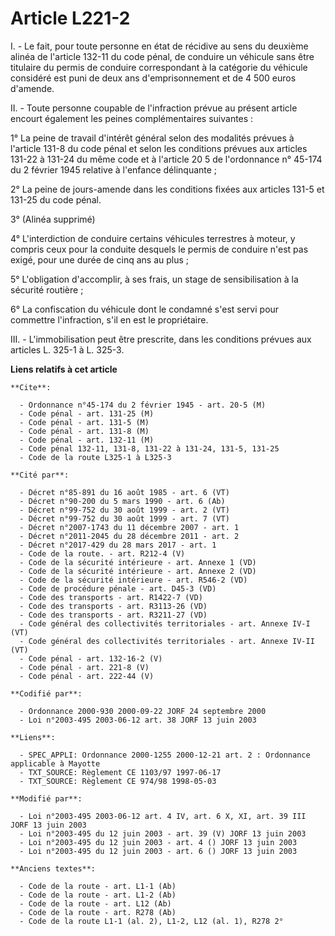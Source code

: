 # Article L221-2

I. - Le fait, pour toute personne en état de récidive au sens du deuxième alinéa de l'article 132-11 du code pénal, de
conduire un véhicule sans être titulaire du permis de conduire correspondant à la catégorie du véhicule considéré est puni de
deux ans d'emprisonnement et de 4 500 euros d'amende.

II. - Toute personne coupable de l'infraction prévue au présent article encourt également les peines complémentaires
suivantes :

1° La peine de travail d'intérêt général selon des modalités prévues à l'article 131-8 du code pénal et selon les conditions
prévues aux articles 131-22 à 131-24 du même code et à l'article 20 5 de l'ordonnance n° 45-174 du 2 février 1945 relative à
l'enfance délinquante ;

2° La peine de jours-amende dans les conditions fixées aux articles 131-5 et 131-25 du code pénal.

3° (Alinéa supprimé)

4° L'interdiction de conduire certains véhicules terrestres à moteur, y compris ceux pour la conduite desquels le permis de
conduire n'est pas exigé, pour une durée de cinq ans au plus ;

5° L'obligation d'accomplir, à ses frais, un stage de sensibilisation à la sécurité routière ;

6° La confiscation du véhicule dont le condamné s'est servi pour commettre l'infraction, s'il en est le propriétaire.

III. - L'immobilisation peut être prescrite, dans les conditions prévues aux articles L. 325-1 à L. 325-3.

**Liens relatifs à cet article**

	**Cite**:

	  - Ordonnance n°45-174 du 2 février 1945 - art. 20-5 (M)
	  - Code pénal - art. 131-25 (M)
	  - Code pénal - art. 131-5 (M)
	  - Code pénal - art. 131-8 (M)
	  - Code pénal - art. 132-11 (M)
	  - Code pénal 132-11, 131-8, 131-22 à 131-24, 131-5, 131-25
	  - Code de la route L325-1 à L325-3

	**Cité par**:

	  - Décret n°85-891 du 16 août 1985 - art. 6 (VT)
	  - Décret n°90-200 du 5 mars 1990 - art. 6 (Ab)
	  - Décret n°99-752 du 30 août 1999 - art. 2 (VT)
	  - Décret n°99-752 du 30 août 1999 - art. 7 (VT)
	  - Décret n°2007-1743 du 11 décembre 2007 - art. 1
	  - Décret n°2011-2045 du 28 décembre 2011 - art. 2
	  - Décret n°2017-429 du 28 mars 2017 - art. 1
	  - Code de la route. - art. R212-4 (V)
	  - Code de la sécurité intérieure - art. Annexe 1 (VD)
	  - Code de la sécurité intérieure - art. Annexe 2 (VD)
	  - Code de la sécurité intérieure - art. R546-2 (VD)
	  - Code de procédure pénale - art. D45-3 (VD)
	  - Code des transports - art. R1422-7 (VD)
	  - Code des transports - art. R3113-26 (VD)
	  - Code des transports - art. R3211-27 (VD)
	  - Code général des collectivités territoriales - art. Annexe IV-I (VT)
	  - Code général des collectivités territoriales - art. Annexe IV-II (VT)
	  - Code pénal - art. 132-16-2 (V)
	  - Code pénal - art. 221-8 (V)
	  - Code pénal - art. 222-44 (V)

	**Codifié par**:

	  - Ordonnance 2000-930 2000-09-22 JORF 24 septembre 2000
	  - Loi n°2003-495 2003-06-12 art. 38 JORF 13 juin 2003

	**Liens**:

	  - SPEC_APPLI: Ordonnance 2000-1255 2000-12-21 art. 2 : Ordonnance applicable à Mayotte
	  - TXT_SOURCE: Règlement CE 1103/97 1997-06-17
	  - TXT_SOURCE: Règlement CE 974/98 1998-05-03

	**Modifié par**:

	  - Loi n°2003-495 2003-06-12 art. 4 IV, art. 6 X, XI, art. 39 III JORF 13 juin 2003
	  - Loi n°2003-495 du 12 juin 2003 - art. 39 (V) JORF 13 juin 2003
	  - Loi n°2003-495 du 12 juin 2003 - art. 4 () JORF 13 juin 2003
	  - Loi n°2003-495 du 12 juin 2003 - art. 6 () JORF 13 juin 2003

	**Anciens textes**:

	  - Code de la route - art. L1-1 (Ab)
	  - Code de la route - art. L1-2 (Ab)
	  - Code de la route - art. L12 (Ab)
	  - Code de la route - art. R278 (Ab)
	  - Code de la route L1-1 (al. 2), L1-2, L12 (al. 1), R278 2°

